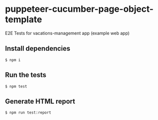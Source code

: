 # puppeteer-cucumber-page-object-template
E2E Tests for vacations-management app (example web app)


## Install dependencies

    $ npm i

## Run the tests

    $ npm test

## Generate HTML report

    $ npm run test:report
